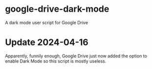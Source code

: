 # google-drive-dark-mode
A dark mode user script for Google Drive

# Update 2024-04-16
Apparently, funnily enough, Google Drive just now added the option to enable Dark Mode so this script is mostly useless.
